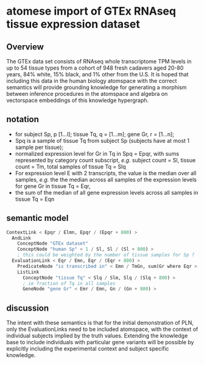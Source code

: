 # atomese import of GTEx RNAseq tissue expression dataset

## Overview

The GTEx data set consists of RNAseq whole transcriptome TPM levels in up to 54 tissue types
from a cohort of 948 fresh cadavers aged 20-80 years, 84% white, 15% black, and 1% other
from the U.S.
It is hoped that including this data in the human biology atomspace with the correct semantics
will provide grounding knowledge for generating a morphism between inference procedures in the
atomspace and algebra on vectorspace embeddings of this knowledge hypergraph.

## notation

- for subject Sp, p [1...l]; tissue Tq, q = [1...m]; gene Gr, r = [1...n];
- Spq is a sample of tissue Tq from subject Sp (subjects have at most 1 sample per tissue);
- normalized expression level for Gr in Tq in Spq = Epqr, with sums represented by category count subscript,
_e.g._ subject count = Sl, tissue count = Tm, total samples of tissue Tq = Slq
- For expression level E with 2 transcripts, the value is the median over all samples,
_e.g._ the the median across all samples of the expression levels for gene Gr in tissue Tq = Eqr,
- the sum of the median of all gene expression levels across all samples in tissue Tq = Eqn

## semantic model

```Scheme
ContextLink < Epqr / Elmn, Epqr / (Epqr + 800) >
  AndLink
    ConceptNode "GTEx dataset"
    ConceptNode "human Sp" < 1 / Sl, Sl / (Sl + 800) >
    ; this could be weighted by the number of tissue samples for Sp ?
  EvaluationLink < Eqr / Emn, Eqr / (Eqr + 800) >
    PredicateNode "is transcribed in" < Emn / TmGn, sum(Gr where Eqr > 0) / (sum(Gr where Eqr > 0) + 800) >
    ListLink
      ConceptNode "tissue Tq" < Slq / Slm, Slq / (Slq + 800) >
      ; ie fraction of Tq in all samples
      GeneNode "gene Gr" < Emr / Emn, Gn / (Gn + 800) >
```
## discussion

The intent with these semantics is that for the initial demonstration of PLN, only the
EvaluationLinks need to be included atomspace, with the context of individual subjects
implied by the truth values.
Extending the knowledge base to include individuals with particular gene variants will
be possible by explicitly including the experimental context and subject specific knowledge.
